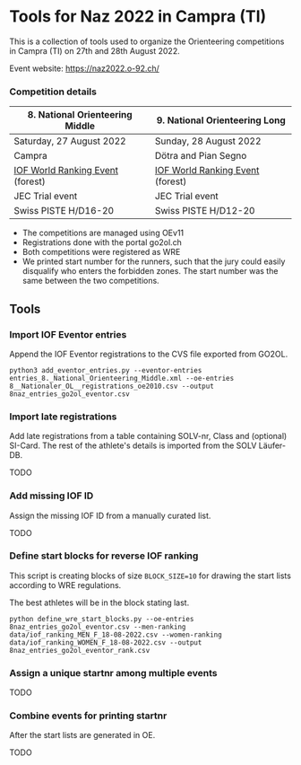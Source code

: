 # Tools for Naz 2022 in Campra (TI)

This is a collection of tools used to organize the Orienteering competitions
in Campra (TI) on 27th and 28th August 2022.

Event website: https://naz2022.o-92.ch/

### Competition details

| 8. National Orienteering Middle | 9. National Orienteering Long |
| --------------------------------|-------------------------------|
| Saturday, 27 August 2022        |Sunday, 28 August 2022         |
| Campra                          |Dötra and Pian Segno           |
| [IOF World Ranking Event](https://eventor.orienteering.org/Events/Show/7433) (forest)|[IOF World Ranking Event](https://eventor.orienteering.org/Events/Show/7434) (forest)|
| JEC Trial event                 | JEC Trial event               |
| Swiss PISTE H/D16-20            | Swiss PISTE H/D12-20          |

- The competitions are managed using OEv11
- Registrations done with the portal go2ol.ch
- Both competitions were registered as WRE
- We printed start number for the runners, such that the jury could easily disqualify who enters the forbidden zones. The start number was the same between the two competitions.

## Tools

### Import IOF Eventor entries

Append the IOF Eventor registrations to the CVS file exported from GO2OL.

```shell
python3 add_eventor_entries.py --eventor-entries entries_8._National_Orienteering_Middle.xml --oe-entries 8__Nationaler_OL__registrations_oe2010.csv --output 8naz_entries_go2ol_eventor.csv
```

### Import late registrations

Add late registrations from a table containing SOLV-nr, Class and (optional) SI-Card.
The rest of the athlete's details is imported from the SOLV Läufer-DB.

TODO


### Add missing IOF ID

Assign the missing IOF ID from a manually curated list.

TODO


### Define start blocks for reverse IOF ranking

This script is creating blocks of size `BLOCK_SIZE=10` for drawing the start lists
according to WRE regulations.

The best athletes will be in the block stating last.

```shell
python define_wre_start_blocks.py --oe-entries 8naz_entries_go2ol_eventor.csv --men-ranking data/iof_ranking_MEN_F_18-08-2022.csv --women-ranking data/iof_ranking_WOMEN_F_18-08-2022.csv --output 8naz_entries_go2ol_eventor_rank.csv
```

### Assign a unique startnr among multiple events

TODO


### Combine events for printing startnr

After the start lists are generated in OE.

TODO